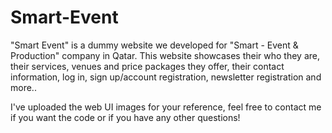 # Smart-Event
"Smart Event" is a dummy website we developed for "Smart - Event &amp; Production" company in Qatar. This website showcases their who they are, their services, venues and price packages they offer, their contact information, log in, sign up/account registration, newsletter registration and more..

I've uploaded the web UI images for your reference, feel free to contact me if you want the code or if you have any other questions!
